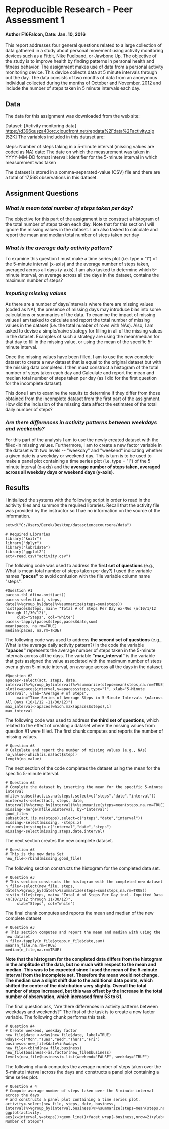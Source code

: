 # Reproducible Research - Peer Assessment 1
#### Author F16Falcon, Date: Jan. 10, 2016





This report addresses four general questions related to a large collection of data gathered in a study about personal movement using activity monitoring devices such as a Fitbit, Nike Fuelband, or Jawbone Up. The objective of the study is to improve health by finding patterns in personal health and fitness behavior. The assignment makes use of data from a personal activity monitoring device. This device collects data at 5 minute intervals through out the day. The data consists of two months of data from an anonymous individual collected during the months of October and November, 2012 and include the number of steps taken in 5 minute intervals each day.

## Data

The data for this assignment was downloaded from the web site:

Dataset: [Activity monitoring data] https://d396qusza40orc.cloudfront.net/repdata%2Fdata%2Factivity.zip [52K]
The variables included in this dataset are:

steps: Number of steps taking in a 5-minute interval (missing values are coded as NA)
date: The date on which the measurement was taken in YYYY-MM-DD format
interval: Identifier for the 5-minute interval in which measurement was taken

The dataset is stored in a comma-separated-value (CSV) file and there are a total of 17,568 observations in this dataset.

## Assignment Questions

### *What is mean total number of steps taken per day?*

The objective for this part of the assignment is to construct a histogram of the total number of steps taken each day. Note that for this section I will ignore the missing values in the dataset. I am also tasked to calculate and report the mean and median total number of steps taken per day

### *What is the average daily activity pattern?*

To examine this question I must make a time series plot (i.e. type = "l") of the 5-minute interval (x-axis) and the average number of steps taken, averaged across all days (y-axis). I am also tasked to determine which 5-minute interval, on average across all the days in the dataset, contains the maximum number of steps?

### *Imputing missing values*

As there are a number of days/intervals where there are missing values (coded as NA), the presence of missing days may introduce bias into some calculations or summaries of the data. To examine the impact of missing values I am tasked to calculate and report the total number of missing values in the dataset (i.e. the total number of rows with NAs). Also, I am asked to devise a simple/naive strategy for filling in all of the missing values in the dataset. Examples of such a strategy are using the mean/median for that day to fill in the missing value, or using the mean of the specific 5-minute interval.

Once the missing values have been filled, I am to use the new complete dataset to create a new dataset that is equal to the original dataset but with the missing data completed. I then must construct a histogram of the total number of steps taken each day and Calculate and report the mean and median total number of steps taken per day (as I did for the first question for the incomplete dataset). 

This done I am to examine the results to determine if they differ from those obtained from the incomplete dataset from the first part of the assignment. How did the inclusion of the missing data affect the estimates of the total daily number of steps?

### *Are there differences in activity patterns between weekdays and weekends?*

For this part of the analysis I am to use the newly created dataset with the filled-in missing values. Furthermore, I am to create a new factor variable in the dataset with two levels -- "weekday" and "weekend" indicating whether a given date is a weekday or weekend day. This is turn is to be used to make a panel plot containing a time series plot (i.e. type = "l") of the 5-minute interval (x-axis) and the **average number of steps taken, averaged across all weekday days or weekend days (y-axis)**. 

## Results

I initialized the systems with the following script in order to read in the acitivity files and summon the required libraries. Recall that the activity file was provided by the instructor so I hae no information on the source of the information.

```{r}
setwd("C:/Users/Derek/Desktop/datasciencecoursera/data")

# Required Libraries
library("knitr")
library("dplyr")
library("lubridate")
library("ggplot2")
act<-read.csv("activity.csv")
```

The following code was used to address the **first set of questions** (e.g., What is mean total number of steps taken per day?) I used the variable names **"paces"** to avoid confusion with the file variable column name "steps".

```{r echo=TRUE,fig.width=8,fig.height=4}
#Question #1
paces<-tbl_df(na.omit(act))
paces<-select(act, steps, date)%>%group_by(date)%>%summarize(steps=sum(steps))
hist(paces$steps, main= "Total # of Steps Per Day ex-NAs \n(10/1/12 through 11/30/12)", 
     xlab="Steps", col="white")
paces<-tapply(paces$steps,paces$date,sum)
mean(paces, na.rm=TRUE)
median(paces, na.rm=TRUE)
```

The following code was used to address **the second set of questions** (e.g., What is the average daily activity pattern?) In the code the variable **"apaces"** represents the average number of steps taken in the 5-minute intervals across all the days. The variable **"max_interval"** is the variable that gets assigned the value associated with the maximum number of steps over a given 5-minute interval, on average across all the days in the dataset.

```{r echo=TRUE,fig.width=8,fig.height=4}
#Question #2
apaces<-select(act, steps, date, interval)%>%group_by(interval)%>%summarize(steps=mean(steps,na.rm=TRUE))
plot(x=apaces$interval,y=apaces$steps,type="l", xlab="5-Minute Interval", ylab="Average # of Steps", 
     main="Time Series of Average Steps in 5-Minute Intervals \nAcross All Days (10/1/12 -11/30/12)")
max_interval<-apaces[which.max(apaces$steps),1]
max_interval
```

The following code was used to address **the third set of questions**, which related to the effect of creating a dataset where the missing values from question #1 were filled. The first chunk computes and reports the number of missing values.

```{r}
# Question #3
# Calculate and report the number of missing values (e.g., NAs)
no_value<-which(is.na(act$step))
length(no_value)

```

The next section of the code completes the dataset using the mean for the specific 5-minute interval.

```{r}
# Question #3
# Complete the dataset by inserting the mean for the specific 5-minute interval
mfile<-subset(act,is.na(steps),select=c("steps","date","interval"))
minterval<-select(act, steps, date, interval)%>%group_by(interval)%>%summarize(steps=mean(steps,na.rm=TRUE))
missing<-merge(mfile,minterval, by="interval")
good_file<-subset(act,!is.na(steps),select=c("steps","date","interval"))
missing<-select(missing, -steps.x)
colnames(missing)<-c("interval","date","steps")
missing<-select(missing,steps,date,interval)

```

The next section creates the new complete dataset.

```{r}
# Question #3
# This is the new data Set
new_file<-rbind(missing,good_file)
```

The following section constructs the histogram for the completed data set.

```{r echo=TRUE,fig.width=8,fig.height=4}
# Question #3
# This section constructs the histogram with the completed new dataset
n_file<-select(new_file, steps, date)%>%group_by(date)%>%summarize(steps=sum(steps,na.rm=TRUE))
hist(n_file$steps, main= "Total # of Steps Per Day incl. Imputted Data \n(10/1/12 through 11/30/12)", 
     xlab="Steps", col="white")
```

The final chunk computes and reports the mean and median of the new complete dataset 

```{r}
# Question #3
# This section computes and report the mean and median with using the new dataset
n_file<-tapply(n_file$steps,n_file$date,sum)
mean(n_file,na.rm=TRUE)
median(n_file,na.rm=TRUE)
```

**Note that the histogram for the completed data differs from the histogram in the amplitude of the data, but no much with respect to the mean and median. This was to be expected since I used the mean of the 5-minute interval from the incomplete set. Therefore the mean would not change. The median saw a slight shift due to the additional data points, which shifted the center of the distribution very slightly. Overall the total number of steps increased, but this was offset by the increase in the total number of observation, which increased from 53 to 61.**

The final question ask, "Are there differences in activity patterns between weekdays and weekends?" The first of the task is to create a new factor variable. The following chunk performs this task.

```{r}
# Question #4
# Create weekend, weekday factor
new_file$date <-wday(new_file$date, label=TRUE)
wdays<-c("Mon","Tues","Wed","Thurs","Fri")
business<-new_file$date%in%wdays
new_file<-cbind(new_file,business)
new_file$business<-as.factor(new_file$business)
levels(new_file$business)<-list(weekend="FALSE", weekday="TRUE")
```

The following chunk computes the average number of steps taken over the 5-minute interval across the days and constructs a panel plot containing a time series plot.

```{r echo=TRUE,fig.width=8,fig.height=4}
# Question # 4
# Compute average number of steps taken over the 5-minute interval across the days
# and constructs a panel plot containing a time series plot.
activity<-select(new_file, steps, date, business, interval)%>%group_by(interval,business)%>%summarize(steps=mean(steps,na.rm=TRUE))
ggplot(activity, aes(x=interval,y=steps))+geom_line()+facet_wrap(~business,nrow=2)+ylab("Average Number of Steps")

```


